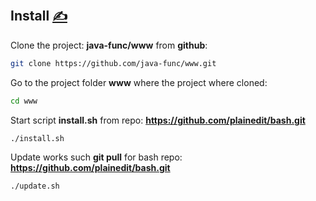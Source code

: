 
## Install [<span style='font-size:20px;'>&#x270D;</span>](https://github.com/java-func/www/edit/main/DOCS/INSTALL.md)


Clone the project: **java-func/www** from **github**:
```bash
git clone https://github.com/java-func/www.git
```


Go to the project folder **www** where the project where cloned:
```bash
cd www
```

Start script **install.sh**  from repo: **https://github.com/plainedit/bash.git**
```bash
./install.sh
```

Update works such **git pull** for bash repo: **https://github.com/plainedit/bash.git**
```bash
./update.sh
```


